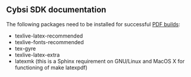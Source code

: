 Cybsi SDK documentation
------------------------------

The following packages need to be installed for successful [PDF builds](https://www.sphinx-doc.org/en/master/usage/builders/index.html#sphinx.builders.latex.LaTeXBuilder):

- texlive-latex-recommended
- texlive-fonts-recommended
- tex-gyre
- texlive-latex-extra
- latexmk (this is a Sphinx requirement on GNU/Linux and MacOS X for functioning of make latexpdf)